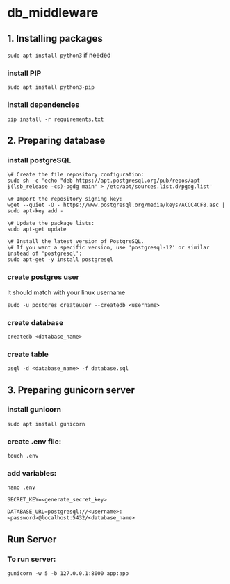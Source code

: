 # db_middleware

## 1. Installing packages

`sudo apt install python3`
if needed


### install PIP

`sudo apt install python3-pip`

### install dependencies

`pip install -r requirements.txt`


## 2. Preparing database

### install postgreSQL

```
\# Create the file repository configuration:
sudo sh -c 'echo "deb https://apt.postgresql.org/pub/repos/apt $(lsb_release -cs)-pgdg main" > /etc/apt/sources.list.d/pgdg.list'

\# Import the repository signing key:
wget --quiet -O - https://www.postgresql.org/media/keys/ACCC4CF8.asc | sudo apt-key add -

\# Update the package lists:
sudo apt-get update

\# Install the latest version of PostgreSQL.
\# If you want a specific version, use 'postgresql-12' or similar instead of 'postgresql':
sudo apt-get -y install postgresql
```


### create postgres user

It should match with your linux username

`sudo -u postgres createuser --createdb <username>`


### create database

`createdb <database_name>`

### create table

`psql -d <database_name> -f database.sql`


## 3. Preparing gunicorn server


### install gunicorn

`sudo apt install gunicorn`


### create .env file:

`touch .env`

### add variables:

`nano .env`

```
SECRET_KEY=<generate_secret_key>

DATABASE_URL=postgresql://<username>:<password>@localhost:5432/<database_name>
```


## Run Server

### To run server:

`gunicorn -w 5 -b 127.0.0.1:8000 app:app`
